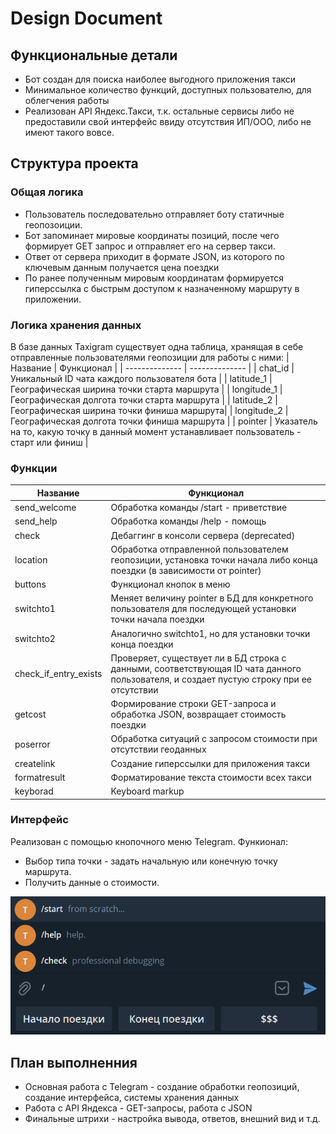 # Design Document
## Функциональные детали
- Бот создан для поиска наиболее выгодного приложения такси
- Минимальное количество функций, доступных пользователю, для облегчения работы
- Реализован API Яндекс.Такси, т.к. остальные сервисы либо не предоставили свой интерфейс ввиду отсутствия ИП/ООО, либо не имеют такого вовсе.

## Структура проекта
### Общая логика
- Пользователь последовательно отправляет боту статичные геопозоиции. 
- Бот запоминает мировые координаты позиций, после чего формирует GET запрос и отправляет его на сервер такси. 
- Ответ от сервера приходит в формате JSON, из которого по ключевым данным получается цена поездки
- По ранее полученным мировым координатам формируется гиперссылка с быстрым доступом к назначенному маршруту в приложении.

### Логика хранения данных
В базе данных Taxigram существует одна таблица, хранящая в себе отправленные пользователями геопозиции для работы с ними:
| Название | Функционал |
| -------------- | -------------- |
| chat_id | Уникальный ID чата каждого пользователя бота |
| latitude_1 | Географическая ширина точки старта маршрута |
| longitude_1 | Географическая долгота точки старта маршрута |
| latitude_2 | Географическая ширина точки финиша маршрута|
| longitude_2 | Географическая долгота точки финиша маршрута |
| pointer | Указатель на то, какую точку в данный момент устанавливает пользователь - старт или финиш |

### Функции
| Название | Функционал |
| -------------- | -------------- |
| send_welcome | Обработка команды /start - приветствие |
| send_help | Обработка команды /help - помощь |
| check | Дебаггинг в консоли сервера (deprecated) |
| location | Обработка отправленной пользователем геопозиции, установка точки начала либо конца поездки (в зависимости от pointer) |
| buttons | Функционал кнопок в меню |
| switchto1 | Меняет величину pointer в БД для конкретного пользователя для последующей установки точки начала поездки |
| switchto2 | Аналогично switchto1, но для установки точки конца поездки |
| check_if_entry_exists | Проверяет, существует ли в БД строка с данными, соответствующая ID чата данного пользователя, и создает пустую строку при ее отсутствии |
| getcost | Формирование строки GET-запроса и обработка JSON, возвращает стоимость поездки |
| poserror | Обработка ситуаций с запросом стоимости при отсутствии геоданных |
| createlink | Создание гиперссылки для приложения такси |
| formatresult | Форматирование текста стоимости всех такси |
| keyborad | Keyboard markup |

### Интерфейс
Реализован с помощью кнопочного меню Telegram. Функионал:
- Выбор типа точки - задать начальную или конечную точку маршрута.
- Получить данные о стоимости.

![Interface picture](./interface2.png)

## План выполненния
- Основная работа с Telegram - создание обработки геопозиций, создание интерфейса, системы хранения данных
- Работа с API Яндекса - GET-запросы, работа с JSON
- Финальные штрихи - настройка вывода, ответов, внешний вид и т.д.
